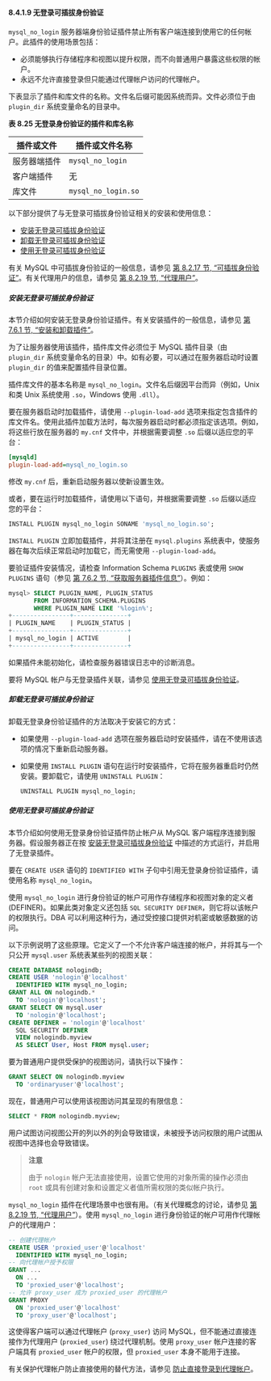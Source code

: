 #### 8.4.1.9 无登录可插拔身份验证

`mysql_no_login` 服务器端身份验证插件禁止所有客户端连接到使用它的任何帐户。此插件的使用场景包括：

- 必须能够执行存储程序和视图以提升权限，而不向普通用户暴露这些权限的帐户。
- 永远不允许直接登录但只能通过代理帐户访问的代理帐户。

下表显示了插件和库文件的名称。文件名后缀可能因系统而异。文件必须位于由 `plugin_dir` 系统变量命名的目录中。

**表 8.25 无登录身份验证的插件和库名称**

| 插件或文件   | 插件或文件名称      |
| ------------ | ------------------- |
| 服务器端插件 | `mysql_no_login`    |
| 客户端插件   | 无                  |
| 库文件       | `mysql_no_login.so` |

以下部分提供了与无登录可插拔身份验证相关的安装和使用信息：

- [安装无登录可插拔身份验证](#安装无登录可插拔身份验证)
- [卸载无登录可插拔身份验证](#卸载无登录可插拔身份验)
- [使用无登录可插拔身份验证](#使用无登录可插拔身份验证)

有关 MySQL 中可插拔身份验证的一般信息，请参见 [第 8.2.17 节, “可插拔身份验证”](#pluggable-authentication)。有关代理用户的信息，请参见 [第 8.2.19 节, “代理用户”](#proxy-users)。

##### 安装无登录可插拔身份验证

本节介绍如何安装无登录身份验证插件。有关安装插件的一般信息，请参见 [第 7.6.1 节, “安装和卸载插件”](#installing-and-uninstalling-plugins)。

为了让服务器使用该插件，插件库文件必须位于 MySQL 插件目录（由 `plugin_dir` 系统变量命名的目录）中。如有必要，可以通过在服务器启动时设置 `plugin_dir` 的值来配置插件目录位置。

插件库文件的基本名称是 `mysql_no_login`。文件名后缀因平台而异（例如，Unix 和类 Unix 系统使用 `.so`，Windows 使用 `.dll`）。

要在服务器启动时加载插件，请使用 `--plugin-load-add` 选项来指定包含插件的库文件名。使用此插件加载方法时，每次服务器启动时都必须指定该选项。例如，将这些行放在服务器的 `my.cnf` 文件中，并根据需要调整 `.so` 后缀以适应您的平台：

```ini
[mysqld]
plugin-load-add=mysql_no_login.so
```

修改 `my.cnf` 后，重新启动服务器以使新设置生效。

或者，要在运行时加载插件，请使用以下语句，并根据需要调整 `.so` 后缀以适应您的平台：

```sql
INSTALL PLUGIN mysql_no_login SONAME 'mysql_no_login.so';
```

`INSTALL PLUGIN` 立即加载插件，并将其注册在 `mysql.plugins` 系统表中，使服务器在每次后续正常启动时加载它，而无需使用 `--plugin-load-add`。

要验证插件安装情况，请检查 Information Schema `PLUGINS` 表或使用 `SHOW PLUGINS` 语句（参见 [第 7.6.2 节, “获取服务器插件信息”](#obtaining-server-plugin-information)）。例如：

```sql
mysql> SELECT PLUGIN_NAME, PLUGIN_STATUS
       FROM INFORMATION_SCHEMA.PLUGINS
       WHERE PLUGIN_NAME LIKE '%login%';
+----------------+---------------+
| PLUGIN_NAME    | PLUGIN_STATUS |
+----------------+---------------+
| mysql_no_login | ACTIVE        |
+----------------+---------------+
```

如果插件未能初始化，请检查服务器错误日志中的诊断消息。

要将 MySQL 帐户与无登录插件关联，请参见 [使用无登录可插拔身份验证](#using-no-login-pluggable-authentication)。

##### 卸载无登录可插拔身份验证

卸载无登录身份验证插件的方法取决于安装它的方式：

- 如果使用 `--plugin-load-add` 选项在服务器启动时安装插件，请在不使用该选项的情况下重新启动服务器。
- 如果使用 `INSTALL PLUGIN` 语句在运行时安装插件，它将在服务器重启时仍然安装。要卸载它，请使用 `UNINSTALL PLUGIN`：

    ```sql
    UNINSTALL PLUGIN mysql_no_login;
    ```

##### 使用无登录可插拔身份验证

本节介绍如何使用无登录身份验证插件防止帐户从 MySQL 客户端程序连接到服务器。假设服务器正在按 [安装无登录可插拔身份验证](#installing-no-login-pluggable-authentication) 中描述的方式运行，并启用了无登录插件。

要在 `CREATE USER` 语句的 `IDENTIFIED WITH` 子句中引用无登录身份验证插件，请使用名称 `mysql_no_login`。

使用 `mysql_no_login` 进行身份验证的帐户可用作存储程序和视图对象的定义者 (DEFINER)。如果此类对象定义还包括 `SQL SECURITY DEFINER`，则它将以该帐户的权限执行。DBA 可以利用这种行为，通过受控接口提供对机密或敏感数据的访问。

以下示例说明了这些原理。它定义了一个不允许客户端连接的帐户，并将其与一个只公开 `mysql.user` 系统表某些列的视图关联：

```sql
CREATE DATABASE nologindb;
CREATE USER 'nologin'@'localhost'
  IDENTIFIED WITH mysql_no_login;
GRANT ALL ON nologindb.*
  TO 'nologin'@'localhost';
GRANT SELECT ON mysql.user
  TO 'nologin'@'localhost';
CREATE DEFINER = 'nologin'@'localhost'
  SQL SECURITY DEFINER
  VIEW nologindb.myview
  AS SELECT User, Host FROM mysql.user;
```

要为普通用户提供受保护的视图访问，请执行以下操作：

```sql
GRANT SELECT ON nologindb.myview
  TO 'ordinaryuser'@'localhost';
```

现在，普通用户可以使用该视图访问其呈现的有限信息：

```sql
SELECT * FROM nologindb.myview;
```

用户试图访问视图公开的列以外的列会导致错误，未被授予访问权限的用户试图从视图中选择也会导致错误。

> **注意**
>
> 由于 `nologin` 帐户无法直接使用，设置它使用的对象所需的操作必须由 `root` 或具有创建对象和设置定义者值所需权限的类似帐户执行。

`mysql_no_login` 插件在代理场景中也很有用。（有关代理概念的讨论，请参见 [第 8.2.19 节, “代理用户”](#proxy-users)）。使用 `mysql_no_login` 进行身份验证的帐户可用作代理帐户的代理用户：

```sql
-- 创建代理帐户
CREATE USER 'proxied_user'@'localhost'
  IDENTIFIED WITH mysql_no_login;
-- 向代理帐户授予权限
GRANT ...
  ON ...
  TO 'proxied_user'@'localhost';
-- 允许 proxy_user 成为 proxied_user 的代理帐户
GRANT PROXY
  ON 'proxied_user'@'localhost'
  TO 'proxy_user'@'localhost';
```

这使得客户端可以通过代理帐户 (`proxy_user`) 访问 MySQL，但不能通过直接连接作为代理用户 (`proxied_user`) 绕过代理机制。使用 `proxy_user` 帐户连接的客户端具有 `proxied_user` 帐户的权限，但 `proxied_user` 本身不能用于连接。

有关保护代理帐户防止直接使用的替代方法，请参见 [防止直接登录到代理帐户](#preventing-direct-login-to-proxied-accounts)。